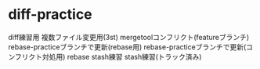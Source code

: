 # diff-practice

diff練習用
複数ファイル変更用(3st)
mergetoolコンフリクト(featureブランチ)
rebase-practiceブランチで更新(rebase用)
rebase-practiceブランチで更新(コンフリクト対処用)
rebase
stash練習
stash練習(トラック済み)
